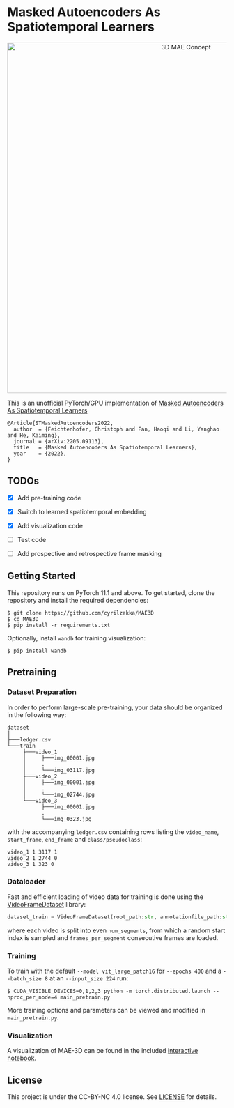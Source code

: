# Masked Autoencoders As Spatiotemporal Learners
<p align="center">
<img width="805" alt="3D MAE Concept" src="https://user-images.githubusercontent.com/1841186/175248621-006c8f76-f838-4795-aaf6-df9a1d23d7ba.png">
</p>

This is an unofficial PyTorch/GPU implementation of [Masked Autoencoders As Spatiotemporal Learners](https://arxiv.org/abs/2205.09113)

```
@Article{STMaskedAutoencoders2022,
  author  = {Feichtenhofer, Christoph and Fan, Haoqi and Li, Yanghao and He, Kaiming},
  journal = {arXiv:2205.09113},
  title   = {Masked Autoencoders As Spatiotemporal Learners},
  year    = {2022},
}
```

## TODOs
- [x] Add pre-training code
- [x] Switch to learned spatiotemporal embedding
- [x] Add visualization code
- [ ] Test code
- [ ] Add prospective and retrospective frame masking 


## Getting Started
This repository runs on PyTorch 11.1 and above. To get started, clone the repository and install the required dependencies:
```
$ git clone https://github.com/cyrilzakka/MAE3D
$ cd MAE3D
$ pip install -r requirements.txt
```
Optionally, install `wandb` for training visualization:
```
$ pip install wandb
```

## Pretraining
### Dataset Preparation
In order to perform large-scale pre-training, your data should be organized in the following way:
```
dataset
│
├───ledger.csv
└───train 
     ├───video_1
     │     ├───img_00001.jpg
     │     .
     │     └───img_03117.jpg
     ├───video_2
     │     ├───img_00001.jpg
     │     .
     │     └───img_02744.jpg
     └───video_3
           ├───img_00001.jpg
           .
           └───img_0323.jpg
```
with the accompanying `ledger.csv` containing rows listing the `video_name`, `start_frame`, `end_frame` and `class/pseudoclass`:
```
video_1 1 3117 1
video_2 1 2744 0
video_3 1 323 0
```

### Dataloader
Fast and efficient loading of video data for training is done using the [VideoFrameDataset](https://github.com/RaivoKoot/Video-Dataset-Loading-Pytorch) library:

```python
dataset_train = VideoFrameDataset(root_path:str, annotationfile_path:str, num_segments:int, frames_per_segment:int, transform:None, test_mode:bool)
```
where each video is split into even `num_segments`, from which a random start index is sampled and `frames_per_segment` consecutive frames are loaded.

### Training
To train with the default `--model vit_large_patch16` for `--epochs 400` and a `--batch_size 8` at an `--input_size 224` run:
```
$ CUDA_VISIBLE_DEVICES=0,1,2,3 python -m torch.distributed.launch --nproc_per_node=4 main_pretrain.py
```
More training options and parameters can be viewed and modified in `main_pretrain.py`.

### Visualization
A visualization of MAE-3D can be found in the included [interactive notebook](https://github.com/cyrilzakka/MAE3D/blob/main/mae3d_visualize.ipynb).

## License
This project is under the CC-BY-NC 4.0 license. See [LICENSE](https://github.com/cyrilzakka/mae3d/blob/main/LICENSE) for details.

